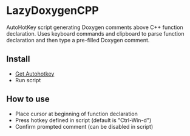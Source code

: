 # LazyDoxygenCPP
AutoHotKey script generating Doxygen comments above C++ function declaration. Uses keyboard commands and clipboard to parse function declaration and then type a pre-filled Doxygen comment.

## Install
* [Get Autohotkey](https://autohotkey.com/download/ahk-install.exe)
* Run script

## How to use
* Place cursor at beginning of function declaration
* Press hotkey defined in script (default is "Ctrl-Win-d")
* Confirm prompted comment (can be disabled in script)
